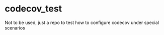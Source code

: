 # codecov_test
Not to be used, just a repo to test how to configure codecov under special scenarios
